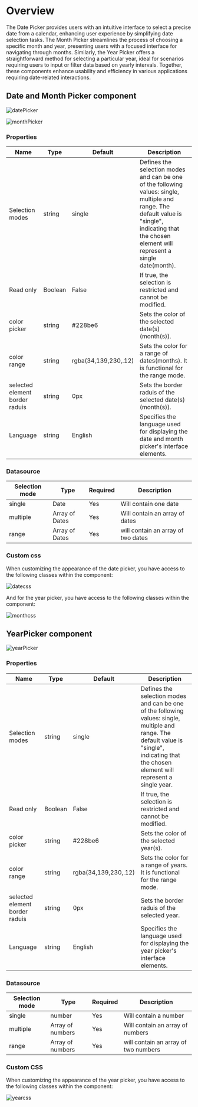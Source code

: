 # Overview

The Date Picker provides users with an intuitive interface to select a precise date from a calendar, enhancing user experience by simplifying date selection tasks. The Month Picker  streamlines the process of choosing a specific month and year, presenting users with a focused interface for navigating through months. Similarly, the Year Picker  offers a straightforward method for selecting a particular year, ideal for scenarios requiring users to input or filter data based on yearly intervals. Together, these components enhance usability and efficiency in various applications requiring date-related interactions.


## Date and Month Picker component 

![datePicker](https://github.com/rihab-ze/qodly_datePicker/blob/develop/public/datePicker.png)

![monthPicker](https://github.com/rihab-ze/qodly_datePicker/blob/develop/public/monthPicker.png)

### Properties

| Name       | Type          | Default   | Description                                       |
| ---------- | ----------------|------------------------ | ------------------------------------------------- |
| Selection modes       | string      |single     | Defines the selection modes and can be one of the following values: single, multiple and range. The default value is "single", indicating that the chosen element will represent a single date(month).   |
| Read only| Boolean   |False    | If true, the selection is  restricted  and cannot be modified. |
| color picker  | string     | #228be6    | Sets the color of the selected date(s)(month(s)). |
| color range    | string      |  rgba(34,139,230,.12)  |  Sets the color for a range of dates(months). It is functional for the range mode.  |
| selected element border raduis| string  | 0px      |Sets the  border raduis of the selected date(s)(month(s)). |
| Language      | string    | English     | Specifies the language used for displaying the date and month picker's interface elements. |

### Datasource

| Selection mode       | Type          | Required   | Description                                       |
| ---------- | ---------------- |--------------------- |-------------------------------------------------|
| single       | Date      |Yes     | Will contain one date|
| multiple| Array of Dates   |Yes    | Will contain an array of dates |
| range  | Array of Dates     | Yes    | will contain an array of two dates |

### Custom css

When customizing the appearance of the date picker, you have access to the following classes within the component:

![datecss](https://github.com/rihab-ze/qodly_datePicker/blob/develop/public/3.png)

And for the year picker, you have access to the following classes within the component:

![monthcss](https://github.com/rihab-ze/qodly_datePicker/blob/develop/public/1.png)



## YearPicker component 

![yearPicker](https://github.com/rihab-ze/qodly_datePicker/blob/develop/public/yearPicker.png)

### Properties

| Name       | Type          | Default   | Description                                       |
| ---------- | ----------------|------------------------ | ------------------------------------------------- |
| Selection modes       | string      |single     | Defines the selection modes and can be one of the following values: single, multiple and range. The default value is "single", indicating that the chosen element will represent a single year.   |
| Read only| Boolean   |False    | If true, the selection is  restricted  and cannot be modified. |
| color picker  | string     | #228be6    | Sets the color of the selected year(s). |
| color range    | string      |  rgba(34,139,230,.12)  |  Sets the color for a range of years. It is functional for the range mode.  |
| selected element border raduis| string  | 0px      |Sets the  border raduis of the selected year. |
| Language      | string    | English     | Specifies the language used for displaying the year picker's interface elements. |

### Datasource

| Selection mode       | Type          | Required   | Description                                       |
| ---------- | ---------------- |--------------------- |-------------------------------------------------|
| single       | number      |Yes     | Will contain a number|
| multiple| Array of numbers   |Yes    | Will contain an array of numbers |
| range  | Array of numbers     | Yes    | will contain an array of two numbers |

### Custom CSS

When customizing the appearance of the year picker, you have access to the following classes within the component:

![yearcss](https://github.com/rihab-ze/qodly_datePicker/blob/develop/public/2.png)
